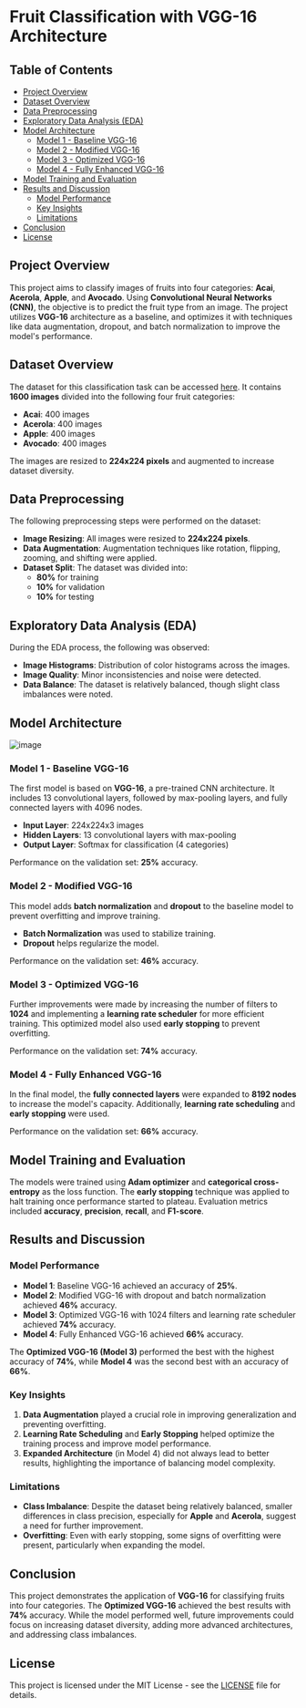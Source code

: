 # **Fruit Classification with VGG-16 Architecture**

## Table of Contents
- [Project Overview](#project-overview)
- [Dataset Overview](#dataset-overview)
- [Data Preprocessing](#data-preprocessing)
- [Exploratory Data Analysis (EDA)](#exploratory-data-analysis-eda)
- [Model Architecture](#model-architecture)
  - [Model 1 - Baseline VGG-16](#model-1---baseline-vgg-16)
  - [Model 2 - Modified VGG-16](#model-2---modified-vgg-16)
  - [Model 3 - Optimized VGG-16](#model-3---optimized-vgg-16)
  - [Model 4 - Fully Enhanced VGG-16](#model-4---fully-enhanced-vgg-16)
- [Model Training and Evaluation](#model-training-and-evaluation)
- [Results and Discussion](#results-and-discussion)
  - [Model Performance](#model-performance)
  - [Key Insights](#key-insights)
  - [Limitations](#limitations)
- [Conclusion](#conclusion)
- [License](#license)

## Project Overview
This project aims to classify images of fruits into four categories: **Acai**, **Acerola**, **Apple**, and **Avocado**. Using **Convolutional Neural Networks (CNN)**, the objective is to predict the fruit type from an image. The project utilizes **VGG-16** architecture as a baseline, and optimizes it with techniques like data augmentation, dropout, and batch normalization to improve the model's performance.

## Dataset Overview
The dataset for this classification task can be accessed [here](https://tinyurl.com/UTSDeepLearning2024No2). It contains **1600 images** divided into the following four fruit categories:
- **Acai**: 400 images
- **Acerola**: 400 images
- **Apple**: 400 images
- **Avocado**: 400 images

The images are resized to **224x224 pixels** and augmented to increase dataset diversity.

## Data Preprocessing
The following preprocessing steps were performed on the dataset:
- **Image Resizing**: All images were resized to **224x224 pixels**.
- **Data Augmentation**: Augmentation techniques like rotation, flipping, zooming, and shifting were applied.
- **Dataset Split**: The dataset was divided into:
  - **80%** for training
  - **10%** for validation
  - **10%** for testing

## Exploratory Data Analysis (EDA)
During the EDA process, the following was observed:
- **Image Histograms**: Distribution of color histograms across the images.
- **Image Quality**: Minor inconsistencies and noise were detected.
- **Data Balance**: The dataset is relatively balanced, though slight class imbalances were noted.

## Model Architecture
![image](https://github.com/user-attachments/assets/75741693-e942-4a94-92e6-77dadb2d09f4)

### Model 1 - Baseline VGG-16
The first model is based on **VGG-16**, a pre-trained CNN architecture. It includes 13 convolutional layers, followed by max-pooling layers, and fully connected layers with 4096 nodes.

- **Input Layer**: 224x224x3 images
- **Hidden Layers**: 13 convolutional layers with max-pooling
- **Output Layer**: Softmax for classification (4 categories)

Performance on the validation set: **25%** accuracy.

### Model 2 - Modified VGG-16
This model adds **batch normalization** and **dropout** to the baseline model to prevent overfitting and improve training.

- **Batch Normalization** was used to stabilize training.
- **Dropout** helps regularize the model.

Performance on the validation set: **46%** accuracy.

### Model 3 - Optimized VGG-16
Further improvements were made by increasing the number of filters to **1024** and implementing a **learning rate scheduler** for more efficient training. This optimized model also used **early stopping** to prevent overfitting.

Performance on the validation set: **74%** accuracy.

### Model 4 - Fully Enhanced VGG-16
In the final model, the **fully connected layers** were expanded to **8192 nodes** to increase the model's capacity. Additionally, **learning rate scheduling** and **early stopping** were used.

Performance on the validation set: **66%** accuracy.

## Model Training and Evaluation
The models were trained using **Adam optimizer** and **categorical cross-entropy** as the loss function. The **early stopping** technique was applied to halt training once performance started to plateau. Evaluation metrics included **accuracy**, **precision**, **recall**, and **F1-score**.

## Results and Discussion

### Model Performance
- **Model 1**: Baseline VGG-16 achieved an accuracy of **25%**.
- **Model 2**: Modified VGG-16 with dropout and batch normalization achieved **46%** accuracy.
- **Model 3**: Optimized VGG-16 with 1024 filters and learning rate scheduler achieved **74%** accuracy.
- **Model 4**: Fully Enhanced VGG-16 achieved **66%** accuracy.

The **Optimized VGG-16 (Model 3)** performed the best with the highest accuracy of **74%**, while **Model 4** was the second best with an accuracy of **66%**.

### Key Insights
1. **Data Augmentation** played a crucial role in improving generalization and preventing overfitting.
2. **Learning Rate Scheduling** and **Early Stopping** helped optimize the training process and improve model performance.
3. **Expanded Architecture** (in Model 4) did not always lead to better results, highlighting the importance of balancing model complexity.

### Limitations
- **Class Imbalance**: Despite the dataset being relatively balanced, smaller differences in class precision, especially for **Apple** and **Acerola**, suggest a need for further improvement.
- **Overfitting**: Even with early stopping, some signs of overfitting were present, particularly when expanding the model.

## Conclusion
This project demonstrates the application of **VGG-16** for classifying fruits into four categories. The **Optimized VGG-16** achieved the best results with **74%** accuracy. While the model performed well, future improvements could focus on increasing dataset diversity, adding more advanced architectures, and addressing class imbalances.

## License
This project is licensed under the MIT License - see the [LICENSE](LICENSE) file for details.
